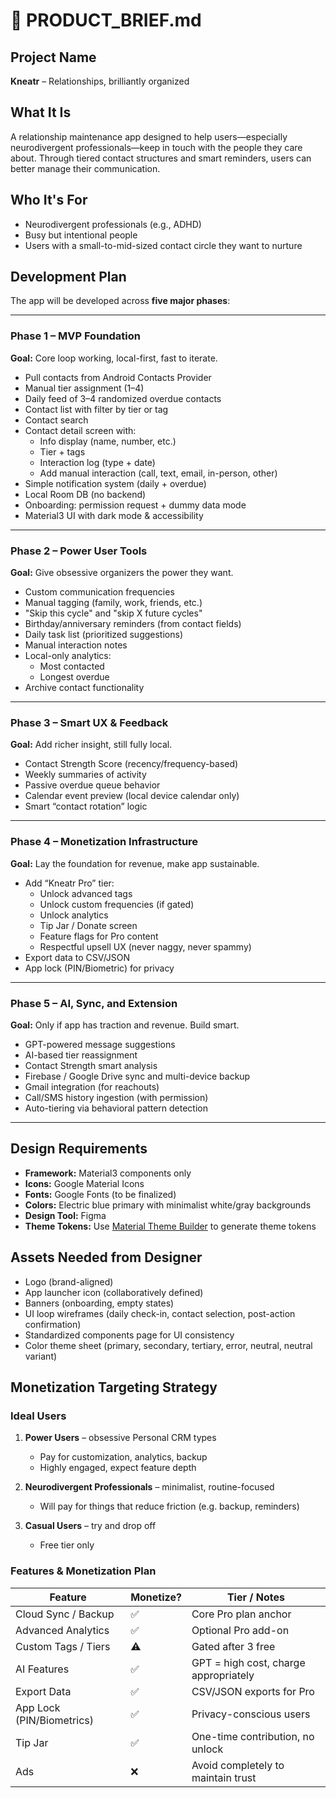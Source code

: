 # 🌟 PRODUCT_BRIEF.md

## Project Name

**Kneatr** – Relationships, brilliantly organized

## What It Is

A relationship maintenance app designed to help users—especially neurodivergent professionals—keep
in touch with the people they care about. Through tiered contact structures and smart reminders,
users can better manage their communication.

## Who It's For

- Neurodivergent professionals (e.g., ADHD)
- Busy but intentional people
- Users with a small-to-mid-sized contact circle they want to nurture

## Development Plan

The app will be developed across **five major phases**:

---

### Phase 1 – MVP Foundation

**Goal:** Core loop working, local-first, fast to iterate.

- Pull contacts from Android Contacts Provider
- Manual tier assignment (1–4)
- Daily feed of 3–4 randomized overdue contacts
- Contact list with filter by tier or tag
- Contact search
- Contact detail screen with:
    - Info display (name, number, etc.)
    - Tier + tags
    - Interaction log (type + date)
    - Add manual interaction (call, text, email, in-person, other)
- Simple notification system (daily + overdue)
- Local Room DB (no backend)
- Onboarding: permission request + dummy data mode
- Material3 UI with dark mode & accessibility

---

### Phase 2 – Power User Tools

**Goal:** Give obsessive organizers the power they want.

- Custom communication frequencies
- Manual tagging (family, work, friends, etc.)
- "Skip this cycle" and "skip X future cycles"
- Birthday/anniversary reminders (from contact fields)
- Daily task list (prioritized suggestions)
- Manual interaction notes
- Local-only analytics:
    - Most contacted
    - Longest overdue
- Archive contact functionality

---

### Phase 3 – Smart UX & Feedback

**Goal:** Add richer insight, still fully local.

- Contact Strength Score (recency/frequency-based)
- Weekly summaries of activity
- Passive overdue queue behavior
- Calendar event preview (local device calendar only)
- Smart “contact rotation” logic

---

### Phase 4 – Monetization Infrastructure

**Goal:** Lay the foundation for revenue, make app sustainable.

- Add “Kneatr Pro” tier:
    - Unlock advanced tags
    - Unlock custom frequencies (if gated)
    - Unlock analytics
    - Tip Jar / Donate screen
    - Feature flags for Pro content
    - Respectful upsell UX (never naggy, never spammy)
- Export data to CSV/JSON
- App lock (PIN/Biometric) for privacy

---

### Phase 5 – AI, Sync, and Extension

**Goal:** Only if app has traction and revenue. Build smart.

- GPT-powered message suggestions
- AI-based tier reassignment
- Contact Strength smart analysis
- Firebase / Google Drive sync and multi-device backup
- Gmail integration (for reachouts)
- Call/SMS history ingestion (with permission)
- Auto-tiering via behavioral pattern detection

---

## Design Requirements

- **Framework:** Material3 components only
- **Icons:** Google Material Icons
- **Fonts:** Google Fonts (to be finalized)
- **Colors:** Electric blue primary with minimalist white/gray backgrounds
- **Design Tool:** Figma
- **Theme Tokens:**
  Use [Material Theme Builder](https://material-foundation.github.io/material-theme-builder/) to
  generate theme tokens

## Assets Needed from Designer

- Logo (brand-aligned)
- App launcher icon (collaboratively defined)
- Banners (onboarding, empty states)
- UI loop wireframes (daily check-in, contact selection, post-action confirmation)
- Standardized components page for UI consistency
- Color theme sheet (primary, secondary, tertiary, error, neutral, neutral variant)

## Monetization Targeting Strategy

### Ideal Users

1. **Power Users** – obsessive Personal CRM types
    - Pay for customization, analytics, backup
    - Highly engaged, expect feature depth

2. **Neurodivergent Professionals** – minimalist, routine-focused
    - Will pay for things that reduce friction (e.g. backup, reminders)

3. **Casual Users** – try and drop off
    - Free tier only

### Features & Monetization Plan

| Feature                   | Monetize? | Tier / Notes                          |
|---------------------------|-----------|---------------------------------------|
| Cloud Sync / Backup       | ✅         | Core Pro plan anchor                  |
| Advanced Analytics        | ✅         | Optional Pro add-on                   |
| Custom Tags / Tiers       | ⚠️        | Gated after 3 free                    |
| AI Features               | ✅         | GPT = high cost, charge appropriately |
| Export Data               | ✅         | CSV/JSON exports for Pro              |
| App Lock (PIN/Biometrics) | ✅         | Privacy-conscious users               |
| Tip Jar                   | ✅         | One-time contribution, no unlock      |
| Ads                       | ❌         | Avoid completely to maintain trust    |
